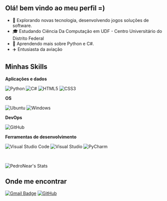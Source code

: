 
## Olá! bem vindo ao meu perfil =)

- 🤔 Explorando novas tecnologia, desenvolvendo jogos soluções de software.
- 🎓 Estudando Ciência Da Computação em UDF - Centro Universitário do Distrito Federal
- 🌱 Aprendendo mais sobre Python e C#.
- ✈️ Entusiasta da aviação


## Minhas Skills
  
**Aplicações e dados**


![Python](https://img.shields.io/badge/python-3670A0?style=for-the-badge&logo=python&logoColor=ffdd54)
![C#](https://img.shields.io/badge/c%23-%23239120.svg?style=for-the-badge&logo=csharp&logoColor=white)
![HTML5](https://img.shields.io/badge/html5-%23E34F26.svg?style=for-the-badge&logo=html5&logoColor=white)
![CSS3](https://img.shields.io/badge/css3-%231572B6.svg?style=for-the-badge&logo=css3&logoColor=white)


**OS**

![Ubuntu](https://img.shields.io/badge/Ubuntu-E95420?style=for-the-badge&logo=ubuntu&logoColor=white)
![Windows](https://img.shields.io/badge/Windows-0078D6?style=for-the-badge&logo=windows&logoColor=white)

**DevOps**


![GitHub](https://img.shields.io/badge/-GitHub-333333?style=flat&logo=github)

**Ferramentas de desenvolvimento**

![Visual Studio Code](https://img.shields.io/badge/Visual%20Studio%20Code-0078d7.svg?style=for-the-badge&logo=visual-studio-code&logoColor=white)
![Visual Studio](https://img.shields.io/badge/Visual%20Studio-5C2D91.svg?style=for-the-badge&logo=visual-studio&logoColor=white)
![PyCharm](https://img.shields.io/badge/pycharm-143?style=for-the-badge&logo=pycharm&logoColor=black&color=black&labelColor=green)

<br/>

![PedroNear's Stats](https://github-readme-stats.vercel.app/api?username=PedroNear&theme=tokyonight&show_icons=true&hide_border=true&count_private=true)

## Onde me encontrar


[![Gmail Badge](https://img.shields.io/badge/-pedroeduardovieiraassis@gmail.com-006bed?style=flat-square&logo=Gmail&logoColor=white&link=mailto:SEU-EMAIL)](mailto:SEU-EMAIL)
[![GitHub](https://img.shields.io/github/followers/PedroNear?label=follow&style=social)](https://github.com/PedroNear)
